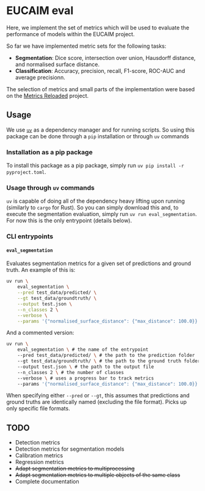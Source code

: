# EUCAIM eval

Here, we implement the set of metrics which will be used to evaluate the performance of models within the EUCAIM project.

So far we have implemented metric sets for the following tasks:
* **Segmentation**: Dice score, intersection over union, Hausdorff distance, and normalised surface distance.
* **Classification**: Accuracy, precision, recall, F1-score, ROC-AUC and average precisionn.

The selection of metrics and small parts of the implementation were based on the [Metrics Reloaded](https://metrics-reloaded.dkfz.de/) project.

## Usage

We use [`uv`](https://github.com/astral-sh/uv) as a dependency manager and for running scripts. So using this package can be done through a `pip` installation or through `uv` commands

### Installation as a pip package

To install this package as a pip package, simply run `uv pip install -r pyproject.toml`.

### Usage through `uv` commands

`uv` is capable of doing all of the dependency heavy lifting upon running (similarly to `cargo` for Rust). So you can simply download this and, to execute the segmentation evaluation, simply run `uv run eval_segmentation`. For now this is the only entrypoint (details below).

### CLI entrypoints

#### `eval_segmentation`

Evaluates segmentation metrics for a given set of predictions and ground truth. An example of this is:

```bash
uv run \
    eval_segmentation \
    --pred test_data/predicted/ \
    --gt test_data/groundtruth/ \
    --output test.json \
    --n_classes 2 \
    --verbose \
    --params '{"normalised_surface_distance": {"max_distance": 100.0}}'
```

And a commented version:

```bash
uv run \
    eval_segmentation \ # the name of the entrypoint
    --pred test_data/predicted/ \ # the path to the prediction folder
    --gt test_data/groundtruth/ \ # the path to the ground truth folder
    --output test.json \ # the path to the output file
    --n_classes 2 \ # the number of classes
    --verbose \ # uses a progress bar to track metrics
    --params '{"normalised_surface_distance": {"max_distance": 100.0}}' # the parameters for the metrics
```

When specifying either `--pred` or `--gt`, this assumes that predictions and ground truths are identically named (excluding the file format). Picks up only specific file formats.

## TODO

* Detection metrics
* Detection metrics for segmentation models
* Calibration metrics
* Regression metrics
* ~~Adapt segmentation metrics to multiprocessing~~
* ~~Adapt segmentation metrics to multiple objects of the same class~~
* Complete documentation